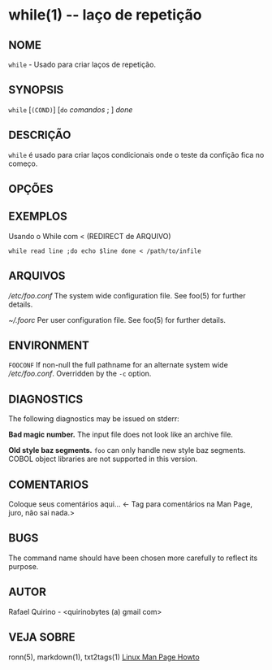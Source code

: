 while(1) -- laço de repetição
===============================================

NOME
----

`while` - Usado para criar laços de repetição.

SYNOPSIS
--------

`while` [`(COND)`] [`do` *comandos* ; ] *done* 

DESCRIÇÃO
---------

`while` é usado para criar laços condicionais onde o teste da confição fica no começo.

OPÇÕES
------

EXEMPLOS
--------

Usando o While com < (REDIRECT de ARQUIVO) 


`while read line ;do
   echo $line
done < /path/to/infile`



ARQUIVOS
--------


*/etc/foo.conf*
  The system wide configuration file. See foo(5) for further details.

*~/.foorc*
  Per user configuration file. See foo(5) for further details.

ENVIRONMENT
-----------

`FOOCONF`
  If non-null the full pathname for an alternate system wide */etc/foo.conf*.
  Overridden by the `-c` option.

DIAGNOSTICS
-----------

The following diagnostics may be issued on stderr:

**Bad magic number.**
  The input file does not look like an archive file.

**Old style baz segments.**
  `foo` can only handle new style baz segments. COBOL object libraries are not
  supported in this version.

COMENTARIOS
-----------

Coloque seus comentários aqui...
<- Tag para comentários na Man Page, juro, não sai nada.>

BUGS
----

The command name should have been chosen more carefully to reflect its
purpose.

AUTOR
-----

Rafael Quirino - <quirinobytes (a) gmail com>

VEJA SOBRE
----------

ronn(5), markdown(1), txt2tags(1) [Linux Man Page Howto](
http://www.schweikhardt.net/man_page_howto.html)
